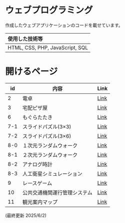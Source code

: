 # ウェブプログラミング

作成したウェブアプリケーションのコードを載せています。<br>

|使用した技術等|
|:-|
|HTML, CSS, PHP, JavaScript, SQL|

# 開けるページ
|id|内容|Link|
|-|-|-|
|2|電卓|[Link](https://j329nish.github.io/Web-Programming/2.html)|
|3|宅配ピザ屋|[Link](https://j329nish.github.io/Web-Programming/3.html)|
|6|もぐらたたき|[Link](https://j329nish.github.io/Web-Programming/6.html)|
|7-1|スライドパズル(3×3)|[Link](https://j329nish.github.io/Web-Programming/7-1.html)|
|7-2|スライドパズル(3×6)|[Link](https://j329nish.github.io/Web-Programming/7-2.html)|
|8-0|１次元ランダムウォーク|[Link](https://j329nish.github.io/Web-Programming/8-0.html)|
|8-1|２次元ランダムウォーク|[Link](https://j329nish.github.io/Web-Programming/8-1.html)|
|8-2|アナログ時計|[Link](https://j329nish.github.io/Web-Programming/8-2.html)|
|8-3|人工衛星シミュレーション|[Link](https://j329nish.github.io/Web-Programming/8-3.html)|
|9|レースゲーム|[Link](https://j329nish.github.io/Web-Programming/9.html)|
|10|公共交通機関運行管理システム|[Link](https://j329nish.github.io/Web-Programming/10.html)|
|11|観光案内マップ|[Link](https://j329nish.github.io/Web-Programming/11.html)|


(最終更新 2025/6/2)
